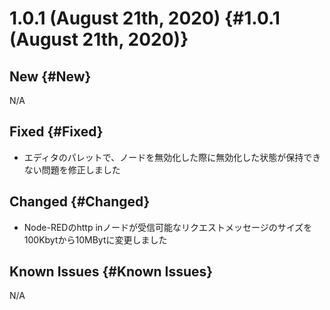 # 1.0.1 (August 21th, 2020) {#1.0.1 (August 21th, 2020)}

## New {#New}

N/A

## Fixed {#Fixed}

- エディタのパレットで、ノードを無効化した際に無効化した状態が保持できない問題を修正しました

## Changed {#Changed}

- Node-REDのhttp inノードが受信可能なリクエストメッセージのサイズを100Kbytから10MBytに変更しました

## Known Issues {#Known Issues}

N/A

